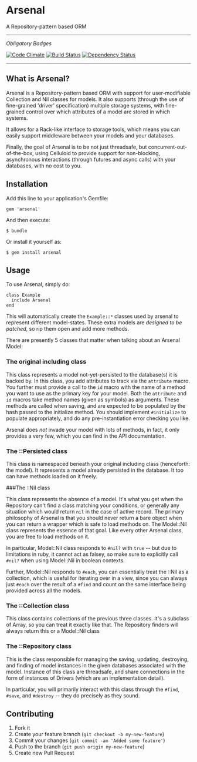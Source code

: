# Arsenal

A Repository-pattern based ORM

---------------------
_*Obligatory Badges*_

[![Code Climate](https://codeclimate.com/badge.png)](https://codeclimate.com/github/jfredett/arsenal)
[![Build Status](https://secure.travis-ci.org/jfredett/arsenal.png)](http://travis-ci.org/jfredett/arsenal)
[![Dependency Status](https://gemnasium.com/jfredett/arsenal.png)](https://gemnasium.com/jfredett/arsenal)

---------------------

## What is Arsenal?

Arsenal is a Repository-pattern based ORM with support for user-modifiable
Collection and Nil classes for models. It also supports (through the use of
fine-grained 'driver' specification) multiple storage systems, with fine-grained
control over which attributes of a model are stored in which systems.

It allows for a Rack-like interface to storage tools, which means you can easily
support middleware between your models and your databases.

Finally, the goal of Arsenal is to be not just threadsafe, but
concurrent-out-of-the-box, using Celluloid to provide support for non-blocking,
asynchronous interactions (through futures and async calls) with your databases,
with no cost to you.


## Installation

Add this line to your application's Gemfile:

    gem 'arsenal'

And then execute:

    $ bundle

Or install it yourself as:

    $ gem install arsenal

## Usage

To use Arsenal, simply do:

    class Example
      include Arsenal
    end

This will automatically create the `Example::*` classes used by arsenal to
represent different model-states. These extra models are _designed to be
patched_, so rip them open and add more methods.

There are presently 5 classes that matter when talking about an Arsenal Model:

### The original including class

This class represents a model not-yet-persisted to the database(s) it is backed
by. In this class, you add attributes to track via the `attribute` macro. You
further must provide a call to the `id` macro with the name of a method you want
to use as the primary key for your model. Both the `attribute` and `id` macros
take method names (given as symbols) as arguments. These methods are called when
saving, and are expected to be populated by the hash passed to the initialize
method. You should implement `#initialize` to populate appropriately, and do any
pre-instantiation error checking you like.

Arsenal does _not_ invade your model with lots of methods, in fact, it only
provides a very few, which you can find in the API documentation.

### The ::Persisted class

This class is namespaced beneath your original including class (henceforth: the
model). It represents a model already persisted in the database. It too can have
methods loaded on it freely.

###The ::Nil class

This class represents the absence of a model. It's what you get when the
Repository can't find a class matching your conditions, or generally any
situation which would return `nil` in the case of active record. The primary
philosophy of Arsenal is that you should never return a bare object when you can
return a wrapper which is safe to load methods on. The Model::Nil class
represents the essence of that goal. Like every other Arsenal class, you are
free to load methods on it.

In particular, Model::Nil class responds to `#nil?` with `true` -- but due to
limitations in ruby, it cannot act as falsey, so make sure to explicitly call
`#nil?` when using Model::Nil in boolean contexts.

Further, Model::Nil responds to `#each`, you can essentially treat the ::Nil
as a collection, which is useful for iterating over in a view, since you can
always just `#each` over the result of a `#find` and count on the same interface
being provided across all the models.

### The ::Collection class

This class contains collections of the previous three classes. It's a subclass
of Array, so you can treat it exactly like that. The Repository finders will
always return this or a Model::Nil class

### The ::Repository class

This is the class responsible for managing the saving, updating, destroying, and
finding of model instances in the given databases associated with the model.
Instance of this class are threadsafe, and share connections in the form of
instances of Drivers (which are an implementation detail).

In particular, you will primarily interact with this class through the `#find`,
`#save`, and `#destroy` -- they do precisely as they sound.

## Contributing

1. Fork it
2. Create your feature branch (`git checkout -b my-new-feature`)
3. Commit your changes (`git commit -am 'Added some feature'`)
4. Push to the branch (`git push origin my-new-feature`)
5. Create new Pull Request
